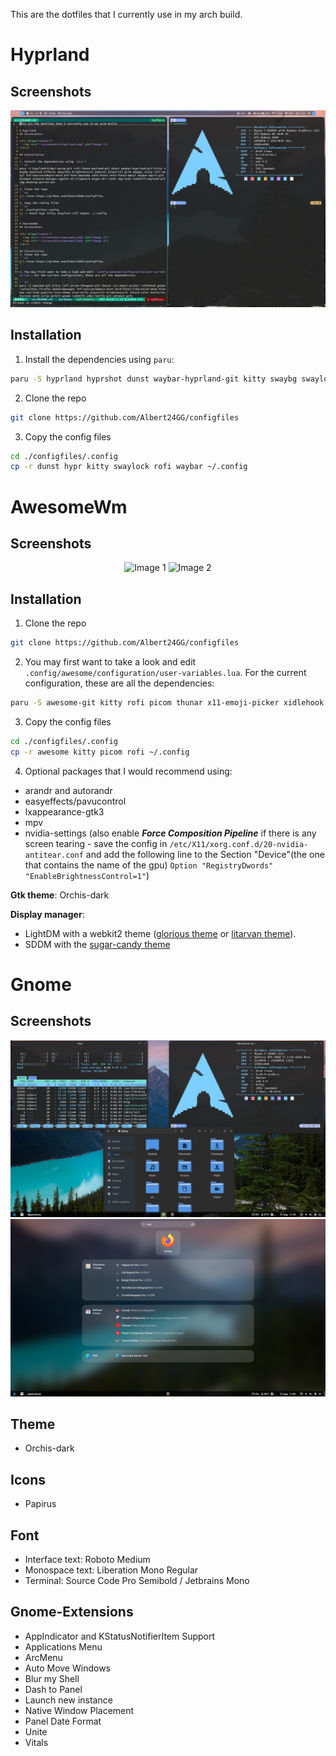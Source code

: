 This are the dotfiles that I currently use in my arch build.

# Hyprland
## Screenshots

<div align="center">
  <img src="./screenshots/hyprland.png" alt="Image 1">
</div>

## Installation

1. Install the dependencies using `paru`:
```sh
paru -S hyprland hyprshot dunst waybar-hyprland-git kitty swaybg swaylock-effects swayidle brightnessctl pamixer playerctl imv rofi-emoji ttf-sourcecodepro-nerd ttf-noto-nerd noto-fonts-emoji otf-font-awesome blueman network-manager-applet wl-clipboard wtype wlr-randr nwg-look redshift-wayland-git xdg-desktop-portal-hyprland udisks2 gvfs polkit-gnome wget libcanberra
```
2. Clone the repo 
```sh 
git clone https://github.com/Albert24GG/configfiles
```
3. Copy the config files 
```sh
cd ./configfiles/.config
cp -r dunst hypr kitty swaylock rofi waybar ~/.config
```

# AwesomeWm
## Screenshots

<div align="center">
  <img src="./screenshots/awesome1.png" alt="Image 1">
  <img src="./screenshots/awesome2.png" alt="Image 2">
</div>

## Installation
1. Clone the repo 
```sh
git clone https://github.com/Albert24GG/configfiles
```

2. You may first want to take a look and edit `.config/awesome/configuration/user-variables.lua`. For the current configuration, these are all the dependencies: 

```sh
paru -S awesome-git kitty rofi picom thunar x11-emoji-picker xidlehook gnome-calculator firefox networkmanager ttf-sourcecodepro-nerd ttf-noto-nerd blueman xss-lock papirus-icon-theme alsa-utils playerctl brightnessctl i3lock-color betterlockscreen maim xclip polkit-gnome redshift udisks2 gvfs
```

3. Copy the config files
```sh
cd ./configfiles/.config
cp -r awesome kitty picom rofi ~/.config
```

4. Optional packages that I would recommend using:
- arandr and autorandr 
- easyeffects/pavucontrol 
- lxappearance-gtk3
- mpv
- nvidia-settings (also enable **_Force Composition Pipeline_** if there is any screen tearing - save the config in `/etc/X11/xorg.conf.d/20-nvidia-antitear.conf` and add the following line to the Section "Device"(the one that contains the name of the gpu)
`Option "RegistryDwords" "EnableBrightnessControl=1"`)

**Gtk theme**: Orchis-dark

**Display manager**:
- LightDM with a webkit2 theme ([glorious theme](https://github.com/manilarome/lightdm-webkit2-theme-glorious) or [litarvan theme](https://github.com/Litarvan/lightdm-webkit-theme-litarvan)).
- SDDM with the [sugar-candy theme](https://store.kde.org/p/1312658/)

# Gnome

## Screenshots

<div align="center">
  <img src="./screenshots/gnome1.png" alt="Image 1">
  <img src="./screenshots/gnome2.png" alt="Image 2">
</div>

## Theme
- Orchis-dark

## Icons
- Papirus

## Font
- Interface text: Roboto Medium
- Monospace text: Liberation Mono Regular
- Terminal: Source Code Pro Semibold / Jetbrains Mono

## Gnome-Extensions
- AppIndicator and KStatusNotifierItem Support
- Applications Menu
- ArcMenu
- Auto Move Windows
- Blur my Shell
- Dash to Panel
- Launch new instance 
- Native Window Placement
- Panel Date Format
- Unite
- Vitals
